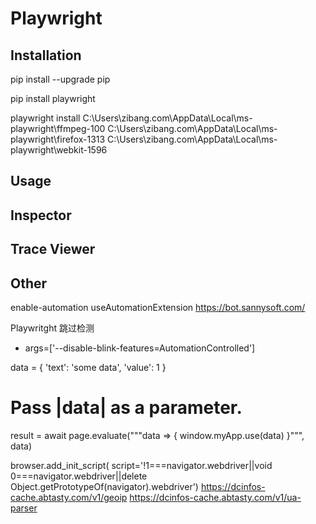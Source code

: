 # Playwright

## Installation
pip install --upgrade pip

pip install playwright

playwright install
    C:\Users\zibang.com\AppData\Local\ms-playwright\ffmpeg-100
    C:\Users\zibang.com\AppData\Local\ms-playwright\firefox-1313
    C:\Users\zibang.com\AppData\Local\ms-playwright\webkit-1596

## Usage
## Inspector
## Trace Viewer


## Other
enable-automation
useAutomationExtension
https://bot.sannysoft.com/

Playwritght 跳过检测
- args=['--disable-blink-features=AutomationControlled'] 

data = { 'text': 'some data', 'value': 1 }
# Pass |data| as a parameter.
result = await page.evaluate("""data => {
  window.myApp.use(data)
}""", data)


browser.add_init_script(
                script='!1===navigator.webdriver||void 0===navigator.webdriver||delete Object.getPrototypeOf(navigator).webdriver')
https://dcinfos-cache.abtasty.com/v1/geoip
https://dcinfos-cache.abtasty.com/v1/ua-parser